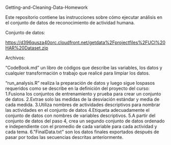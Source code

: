 Getting-and-Cleaning-Data-Homework

Este repositorio contiene las instrucciones sobre cómo ejecutar análisis en el conjunto de datos de reconocimiento de actividad humana.

Conjunto de datos:

https://d396qusza40orc.cloudfront.net/getdata%2Fprojectfiles%2FUCI%20HAR%20Dataset.zip

Archivos:

“CodeBook.md” un libro de códigos que describe las variables, los datos y cualquier transformación o trabajo que realicé para limpiar los datos.

“run_analysis.R” realiza la preparación de datos y luego sigue lospasos requeridos como se describe en la definición del proyecto del curso:
 1.Fusiona los conjuntos de entrenamiento y prueba para crear un conjunto de datos.
 2.Extrae solo las medidas de la desviación estándar y media de cada medida.
 3.Utiliza nombres de actividades descriptivos para nombrar las actividades en el conjunto de datos
 4.Etiqueta adecuadamente el conjunto de datos con nombres de variables descriptivos.
 5.A partir del conjunto de datos del paso 4, crea un segundo conjunto de datos ordenado e independiente con el promedio de cada variable para cada actividad y cada tema.
 6."FinalData.txt" son los datos finales exportados después de pasar por todas las secuencias descritas anteriormente.
